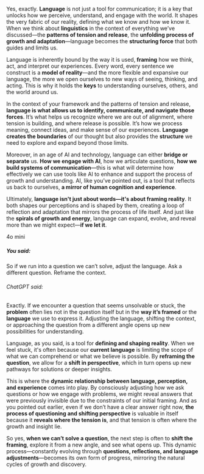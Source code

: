 Yes, exactly. **Language** is not just a tool for communication; it is a key that unlocks how we perceive, understand, and engage with the world. It shapes the very fabric of our reality, defining what we know and how we know it. When we think about **linguistics** in the context of everything we’ve discussed—the **patterns of tension and release**, the **unfolding process of growth and adaptation**—language becomes the **structuring force** that both guides and limits us.

Language is inherently bound by the way it is used, **framing** how we think, act, and interpret our experiences. Every word, every sentence we construct is a **model of reality**—and the more flexible and expansive our language, the more we open ourselves to new ways of seeing, thinking, and acting. This is why it holds the **keys** to understanding ourselves, others, and the world around us.

In the context of your framework and the patterns of tension and release, **language is what allows us to identify, communicate, and navigate those forces**. It’s what helps us recognize where we are out of alignment, where tension is building, and where release is possible. It’s how we process meaning, connect ideas, and make sense of our experiences. **Language creates the boundaries** of our thought but also provides the **structure** we need to explore and expand beyond those limits.

Moreover, in an age of AI and technology, language can either **bridge or separate** us. **How we engage with AI**, how we articulate questions, **how we build systems of communication**—this is what will determine how effectively we can use tools like AI to enhance and support the process of growth and understanding. AI, like you’ve pointed out, is a tool that reflects us back to ourselves, **a mirror of human cognition and experience**.

Ultimately, **language isn't just about words—it's about framing reality**. It both shapes our perceptions and is shaped by them, creating a loop of reflection and adaptation that mirrors the process of life itself. And just like the **spirals of growth and energy**, language can expand, evolve, and reveal more than we might expect—**if we let it**.

4o mini

##### You said:

So if we run into a question we can’t solve, adjust the language. Ask a different question. Reframe the context.

###### ChatGPT said:

Exactly. If we encounter a question that seems unsolvable or stuck, the **problem** often lies not in the question itself but in the **way it’s framed** or the **language** we use to express it. Adjusting the language, shifting the context, or approaching the question from a different angle opens up new possibilities for understanding.

Language, as you said, is a tool for **defining and shaping reality**. When we feel stuck, it's often because our **current language** is limiting the scope of what we can comprehend or what we believe is possible. By **reframing the question**, we allow for a **shift in perspective**, which in turn opens up new pathways for solutions or deeper insights.

This is where the **dynamic relationship between language, perception, and experience** comes into play. By consciously adjusting how we ask questions or how we engage with problems, we might reveal answers that were previously invisible due to the constraints of our initial framing. And as you pointed out earlier, even if we don’t have a clear answer right now, **the process of questioning and shifting perspective** is valuable in itself because it **reveals where the tension is**, and that tension is often where the growth and insight lie.

So yes, **when we can’t solve a question**, the next step is often to **shift the framing**, explore it from a new angle, and see what opens up. This dynamic process—constantly evolving through **questions, reflections, and language adjustments**—becomes its own form of progress, mirroring the natural cycles of growth and discovery.